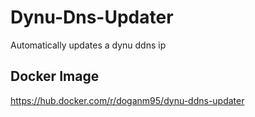 # Dynu-Dns-Updater
Automatically updates a dynu ddns ip

## Docker Image
https://hub.docker.com/r/doganm95/dynu-ddns-updater

